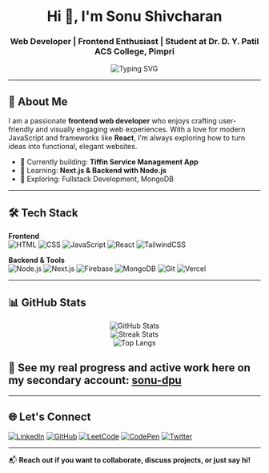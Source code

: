 <h1 align="center">Hi 👋, I'm Sonu Shivcharan</h1>
<h3 align="center">Web Developer | Frontend Enthusiast | Student at Dr. D. Y. Patil ACS College, Pimpri</h3>

<p align="center">
  <img src="https://readme-typing-svg.herokuapp.com?font=Fira+Code&weight=500&size=22&pause=1000&center=true&vCenter=true&width=435&lines=Frontend+Developer+%F0%9F%92%BB;React+%7C+Next.js+Learner;Passionate+about+Clean+UI+%26+UX" alt="Typing SVG" />
</p>

---

## 🚀 About Me
I am a passionate **frontend web developer** who enjoys crafting user-friendly and visually engaging web experiences. With a love for modern JavaScript and frameworks like **React**, I'm always exploring how to turn ideas into functional, elegant websites.

- 🔭 Currently building: **Tiffin Service Management App**
- 🌱 Learning: **Next.js & Backend with Node.js**
- 🧠 Exploring: Fullstack Development, MongoDB


---

## 🛠️ Tech Stack

**Frontend**  
![HTML](https://img.shields.io/badge/-HTML5-E34F26?style=flat-square&logo=html5&logoColor=white)
![CSS](https://img.shields.io/badge/-CSS3-1572B6?style=flat-square&logo=css3)
![JavaScript](https://img.shields.io/badge/-JavaScript-F7DF1E?style=flat-square&logo=javascript&logoColor=black)
![React](https://img.shields.io/badge/-React-61DAFB?style=flat-square&logo=react)
![TailwindCSS](https://img.shields.io/badge/-TailwindCSS-38B2AC?style=flat-square&logo=tailwind-css)

**Backend & Tools**  
![Node.js](https://img.shields.io/badge/-Node.js-339933?style=flat-square&logo=node.js&logoColor=white)
![Next.js](https://img.shields.io/badge/-Next.js-000000?style=flat-square&logo=next.js)
![Firebase](https://img.shields.io/badge/-Firebase-FFCA28?style=flat-square&logo=firebase)
![MongoDB](https://img.shields.io/badge/-MongoDB-47A248?style=flat-square&logo=mongodb)
![Git](https://img.shields.io/badge/-Git-F05032?style=flat-square&logo=git&logoColor=white)
![Vercel](https://img.shields.io/badge/-Vercel-000000?style=flat-square&logo=vercel)

---

## 📊 GitHub Stats

<p align="center">
  <img src="https://github-readme-stats.vercel.app/api?username=sonu-shivcharan&show_icons=true&theme=radical" alt="GitHub Stats" />
  <br />
  <img src="https://github-readme-streak-stats.herokuapp.com/?user=sonu-shivcharan&theme=radical" alt="Streak Stats" />
  <br />
  <img src="https://github-readme-stats.vercel.app/api/top-langs/?username=sonu-shivcharan&layout=compact&theme=radical" alt="Top Langs" />
</p>



## 📍 **See my real progress and active work here on my secondary account:** [sonu-dpu](https://github.com/sonu-dpu)
---

## 🌐 Let's Connect

[![LinkedIn](https://img.shields.io/badge/-LinkedIn-0077B5?style=flat-square&logo=linkedin)](https://linkedin.com/in/sonushivcharan)
[![GitHub](https://img.shields.io/badge/-GitHub-181717?style=flat-square&logo=github)](https://github.com/sonu-dpu)
[![LeetCode](https://img.shields.io/badge/-LeetCode-FFA116?style=flat-square&logo=leetcode)](https://leetcode.com/u/sonu-shivcharan/)
[![CodePen](https://img.shields.io/badge/-Codepen-000000?style=flat-square&logo=codepen)](https://codepen.io/SonuShivcharan)
[![Twitter](https://img.shields.io/badge/-Twitter-1DA1F2?style=flat-square&logo=twitter)](https://twitter.com/SonuShivcharan)




---

📬 **Reach out if you want to collaborate, discuss projects, or just say hi!**
